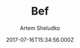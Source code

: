 ---
title: Bef
github: https://github.com/artemsheludko/bef
demo: https://artemsheludko.github.io/bef/
author: Artem Sheludko
ssg:
  - Jekyll
cms:
  - No Cms
date: 2017-07-16T15:34:56.000Z
github_branch: master
description: Bef is a responsive jekyll theme https://artemsheludko.github.io/bef/
stale: true
---